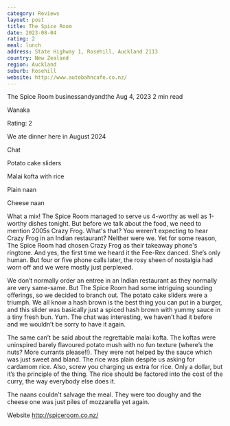 ```yaml
---
category: Reviews
layout: post
title: The Spice Room
date: 2023-08-04
rating: 2
meal: lunch
address: State Highway 1, Rosehill, Auckland 2113
country: New Zealand
region: Auckland
suburb: Rosehill
website: http://www.autobahncafe.co.nz/
---
```


The Spice Room
businessandyandthe
Aug 4, 2023
2 min read


Wanaka

Rating: 2 

We ate dinner here in August 2024 

Chat 

Potato cake sliders 

Malai kofta with rice 

Plain naan

Cheese naan 

What a mix! The Spice Room managed to serve us 4-worthy as well as 1-worthy dishes tonight. But before we talk about the food, we need to mention 2005s Crazy Frog. What's that? You weren’t expecting to hear Crazy Frog in an Indian restaurant? Neither were we. Yet for some reason, The Spice Room had chosen Crazy Frog as their takeaway phone's ringtone. And yes, the first time we heard it the Fee-Rex danced. She’s only human. But four or five phone calls later, the rosy sheen of nostalgia had worn off and we were mostly just perplexed. 

We don’t normally order an entree in an Indian restaurant as they normally are very same-same. But The Spice Room had some intriguing sounding offerings, so we decided to branch out. The potato cake sliders were a triumph. We all know a hash brown is the best thing you can put in a burger, and this slider was basically just a spiced hash brown with yummy sauce in a tiny fresh bun. Yum. The chat was interesting, we haven’t had it before and we wouldn’t be sorry to have it again. 

The same can’t be said about the regrettable malai kofta. The koftas were uninspired barely flavoured potato mush with no fun texture (where’s the nuts? More currants please!!). They were not helped by the sauce which was just sweet and bland. The rice was plain despite us asking for cardamom rice. Also, screw you charging us extra for rice. Only a dollar, but it’s the principle of the thing. The rice should be factored into the cost of the curry, the way everybody else does it. 

The naans couldn't salvage the meal. They were too doughy and the cheese one was just piles of mozzarella yet again. 

Website http://spiceroom.co.nz/